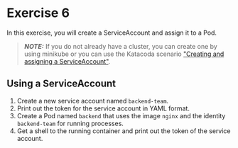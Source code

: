 # Exercise 6

In this exercise, you will create a ServiceAccount and assign it to a Pod.

> **_NOTE:_** If you do not already have a cluster, you can create one by using minikube or you can use the Katacoda scenario ["Creating and assigning a ServiceAccount"](https://learning.oreilly.com/scenarios/3-7-ckad-security/9781098104962/).

## Using a ServiceAccount

1. Create a new service account named `backend-team`.
2. Print out the token for the service account in YAML format.
3. Create a Pod named `backend` that uses the image `nginx` and the identity `backend-team` for running processes.
4. Get a shell to the running container and print out the token of the service account.